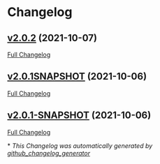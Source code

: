 # Changelog

## [v2.0.2](https://github.com/nasa-pds-engineering-node/exemplar/tree/v2.0.2) (2021-10-07)

[Full Changelog](https://github.com/nasa-pds-engineering-node/exemplar/compare/v2.0.1SNAPSHOT...v2.0.2)

## [v2.0.1SNAPSHOT](https://github.com/nasa-pds-engineering-node/exemplar/tree/v2.0.1SNAPSHOT) (2021-10-06)

[Full Changelog](https://github.com/nasa-pds-engineering-node/exemplar/compare/v2.0.1-SNAPSHOT...v2.0.1SNAPSHOT)

## [v2.0.1-SNAPSHOT](https://github.com/nasa-pds-engineering-node/exemplar/tree/v2.0.1-SNAPSHOT) (2021-10-06)

[Full Changelog](https://github.com/nasa-pds-engineering-node/exemplar/compare/689c2d349b3b58168763c0878db5d14d5650b9f7...v2.0.1-SNAPSHOT)



\* *This Changelog was automatically generated by [github_changelog_generator](https://github.com/github-changelog-generator/github-changelog-generator)*
